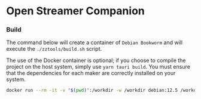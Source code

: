 # Open Streamer Companion


### Build

The command below will create a container of `Debian Bookworm` and will execute the `./zztools/build.sh` script.

The use of the Docker container is optional; if you choose to compile the project on the host system, simply use `yarn tauri build`.
You must ensure that the dependencies for each maker are correctly installed on your system.


```sh
docker run --rm -it -v "$(pwd)":/workdir -w /workdir debian:12.5 /workdir/zztools/build.sh
```